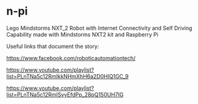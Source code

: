 # n-pi

Lego Mindstorms NXT_2 Robot with Internet Connectivity and Self Driving Capability made with Mindstorms NXT2 kit and Raspberry Pi


Useful links that document the story:


https://www.facebook.com/roboticautomationtech/

https://www.youtube.com/playlist?list=PLnTNa5c12RmIkkNHmXhH6a2D0HIQ1GC_9

https://www.youtube.com/playlist?list=PLnTNa5c12RmISvyEfdPp_28pQ150UH7IG
